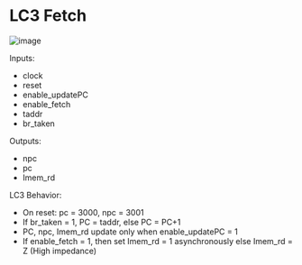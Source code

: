 # LC3 Fetch
![image](https://github.com/coolnikitav/coding-lessons/assets/30304422/82175d80-1c0a-4173-820a-db14d753a0e8)

Inputs:
- clock
- reset
- enable_updatePC
- enable_fetch
- taddr
- br_taken

Outputs:
- npc
- pc
- Imem_rd

LC3 Behavior:
- On reset: pc = 3000, npc = 3001
- If br_taken = 1, PC = taddr, else PC = PC+1
- PC, npc, Imem_rd update only when enable_updatePC = 1
- If enable_fetch = 1, then set Imem_rd = 1 asynchronously else Imem_rd = Z (High impedance)
